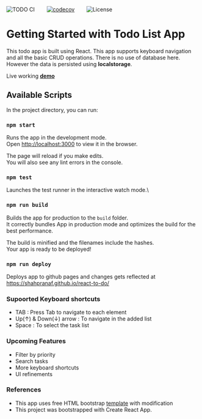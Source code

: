 ![TODO CI](https://github.com/shahpranaf/react-to-do/workflows/TODO%20CI/badge.svg)    &nbsp;&nbsp;&nbsp;&nbsp;&nbsp;&nbsp; [![codecov](https://codecov.io/gh/shahpranaf/react-to-do/branch/master/graph/badge.svg)](https://codecov.io/gh/shahpranaf/react-to-do) &nbsp;&nbsp;&nbsp;&nbsp;&nbsp;&nbsp; ![License](https://img.shields.io/github/license/shahpranaf/react-to-do)

# Getting Started with Todo List App

This todo app is built using React. This app supports keyboard navigation and all the basic CRUD operations.
There is no use of database here. However the data is persisted using **localstorage**.

Live working **[demo](https://shahpranaf.github.io/react-to-do/)**
## Available Scripts

In the project directory, you can run:

### `npm start`

Runs the app in the development mode.\
Open [http://localhost:3000](http://localhost:3000) to view it in the browser.

The page will reload if you make edits.\
You will also see any lint errors in the console.

### `npm test`

Launches the test runner in the interactive watch mode.\

### `npm run build`

Builds the app for production to the `build` folder.\
It correctly bundles App in production mode and optimizes the build for the best performance.

The build is minified and the filenames include the hashes.\
Your app is ready to be deployed!

### `npm run deploy`

Deploys app to github pages and changes gets reflected at https://shahpranaf.github.io/react-to-do/ 


### Supoorted Keyboard shortcuts

- TAB : Press Tab to navigate to each element
- Up(&#8593;) & Down(&#8595;) arrow : To navigate in the added list
- Space : To select the task list

### Upcoming Features

- Filter by priority
- Search tasks
- More keyboard shortcuts
- UI refinements

### References
- This app uses free HTML bootstrap [template](https://bbbootstrap.com/snippets/todo-task-list-badges-71324362) with modification
- This project was bootstrapped with Create React App.